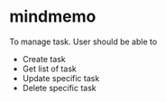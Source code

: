 # mindmemo

To manage task. User should be able to

- Create task
- Get list of task
- Update specific task
- Delete specific task
